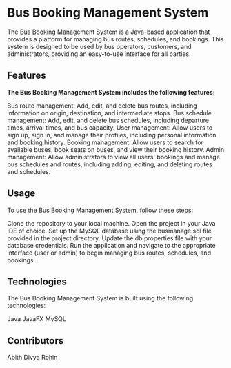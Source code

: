 # **Bus Booking Management System**
The Bus Booking Management System is a Java-based application that provides a platform for managing bus routes, schedules, and bookings. This system is designed to be used by bus operators, customers, and administrators, providing an easy-to-use interface for all parties.

## Features
**The Bus Booking Management System includes the following features:**

Bus route management: Add, edit, and delete bus routes, including information on origin, destination, and intermediate stops.
Bus schedule management: Add, edit, and delete bus schedules, including departure times, arrival times, and bus capacity.
User management: Allow users to sign up, sign in, and manage their profiles, including personal information and booking history.
Booking management: Allow users to search for available buses, book seats on buses, and view their booking history.
Admin management: Allow administrators to view all users' bookings and manage bus schedules and routes, including adding, editing, and deleting routes and schedules.
## Usage
To use the Bus Booking Management System, follow these steps:

Clone the repository to your local machine.
Open the project in your Java IDE of choice.
Set up the MySQL database using the busmanage.sql file provided in the project directory.
Update the db.properties file with your database credentials.
Run the application and navigate to the appropriate interface (user or admin) to begin managing bus routes, schedules, and bookings.
## Technologies
The Bus Booking Management System is built using the following technologies:

Java
JavaFX
MySQL
## Contributors
Abith
Divya
Rohin
